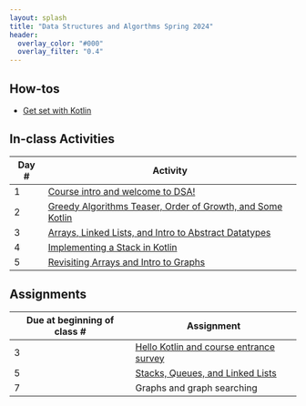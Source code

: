 ```yaml
---
layout: splash
title: "Data Structures and Algorthms Spring 2024"
header:
  overlay_color: "#000"
  overlay_filter: "0.4"
---
```


## How-tos

* [Get set with Kotlin](how_to/setting_up_kotlin)

## In-class Activities

| Day # | Activity                                                    |
|-------|-------------------------------------------------------------|
| 1     | [Course intro and welcome to DSA!](in_class/day01) |
| 2     | [Greedy Algorithms Teaser, Order of Growth, and Some Kotlin](in_class/day02) |
| 3     | [Arrays, Linked Lists, and Intro to Abstract Datatypes](in_class/day03) |
| 4     | [Implementing a Stack in Kotlin](in_class/day04)
| 5     | [Revisiting Arrays and Intro to Graphs](in_class/day05)


<!--
| 3     | Arrays, Singly linked lists and `O()` notation |
| 4     | Abstract Datatypes (ADTs), Stacks, and Queues |
| 6     | Graph data structures, depth-first and breadth-first search |
| 7     | Shortest path algorithms for graphs (Dijkstra)
| 8     | A-Star and other shortest path algorithms |
| 9     | Greedy algorithms |
| 10    | Hash maps |
| 11    | String matching algorithms |
| 12    | String matching algorithms (continued)
| 13    | Graph analysis via Pagerank |
| 14    | Dynamic programming and proofs by induction  |
| 15    | Dynamic programming and proofs by induction (continued) |
| 16    | Sorting |
| 17    | Matrix multiplication |
| 18    | Trees |
| 19    | Linear and binary search |
| 20    | Heaps |
| 21    | KD-Trees |
| 22    | Heaps |
| 23    | Backtracking |
| 24    | Optimization algorithms overview |
| 25    | Deep dive studio day |
| 26    | Deep dive studio day |
-->


<!--
## Motivating Examples

* Genomic analysis
* Machine learning
* Bigdata
* Computer networks
* Navigation (routing)
* Encryption
-->

<!--
## Some problems / extensions

* Peak finder (MIT OCW motivating problem)
* 15 puzzle or 2x2 Rubik's cube
* Beyond worst case complexity
* Approximation algorithms
-->

##  Assignments

| Due at beginning of class #     | Assignment |
| ----------- | ----------- |
|  3 | [Hello Kotlin and course entrance survey](assignments/assignment_01) |
|  5 | [Stacks, Queues, and Linked Lists](assignments/assignment_02) |
|  7 | Graphs and graph searching
